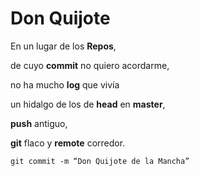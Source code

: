 ﻿# Don Quijote


En un lugar de los **Repos**,

de cuyo **commit** no quiero acordarme,

no ha mucho **log** que vivía

un hidalgo de los de **head** en **master**,

**push** antiguo,

**git** flaco y **remote** corredor.

`git commit -m “Don Quijote de la Mancha”`
